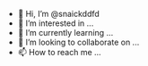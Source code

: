 - 👋 Hi, I’m @snaickddfd
- 👀 I’m interested in ...
- 🌱 I’m currently learning ...
- 💞️ I’m looking to collaborate on ...
- 📫 How to reach me ...

<!---
snaickddfd/snaickddfd is a ✨ special ✨ repository because its `README.md` (this file) appears on your GitHub profile.
You can click the Preview link to take a look at your changes.
--->
